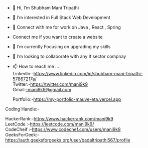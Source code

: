 - 👋 Hi, I’m Shubham Mani Tripathi
- 👀 I’m interested in Full Stack Web Development
- 👀 Connect with me for work on Java , React , Spring
- Connect me if you want to create a website
- 🌱 I’m currently Focusing on upgrading my skills
- 💞️ I’m looking to collaborate with any It sector compnay 
- 📫 How to reach me ...        
    LinkedIn:-https://www.linkedin.com/in/shubham-mani-tripathi-57867217a/                         
    Twitter:-https://twitter.com/mani9k9                              
    Gmail:-mani9k9@gmail.com
  
    Portfolio:-https://my-portfolio-mauve-eta.vercel.app

Coding Handle:-


HackerRank:-https://www.hackerrank.com/mani9k9                                                              
LeetCode  :-https://leetcode.com/mani9k9/    
CodeCheif :-https://www.codechef.com/users/mani9k9         
GeeksForGeek:-https://auth.geeksforgeeks.org/user/badaltripathi567/profile

<!---
mani9k9/mani9k9 is a ✨ special ✨ repository because its `README.md` (this file) appears on your GitHub profile.
You can click the Preview link to take a look at your changes.
--->
